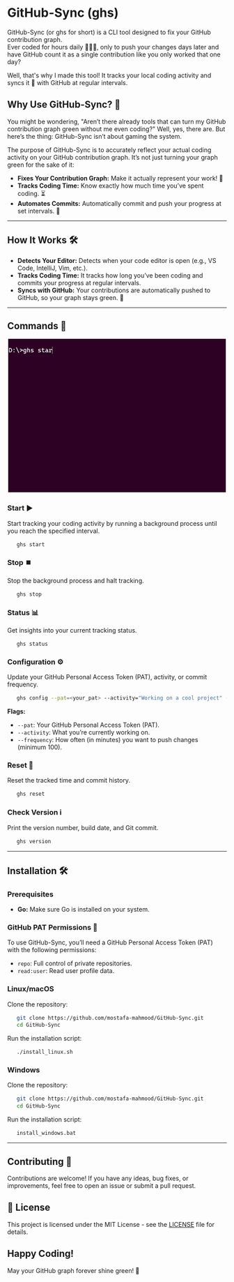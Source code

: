 # GitHub-Sync (ghs)
GitHub-Sync (or ghs for short) is a CLI tool designed to fix your GitHub contribution graph.     
Ever coded for hours daily 🧑🏻‍💻, only to push your changes days later and have GitHub count it as a single contribution like you only worked that one day?   

Well, that's why I made this tool! It tracks your local coding activity and syncs it 🔗 with GitHub at regular intervals.    

## Why Use GitHub-Sync? 🤔   
You might be wondering, "Aren’t there already tools that can turn my GitHub contribution graph green without me even coding?" Well, yes, there are. But here’s the thing: GitHub-Sync isn’t about gaming the system.   

The purpose of GitHub-Sync is to accurately reflect your actual coding activity on your GitHub contribution graph. It’s not just turning your graph green for the sake of it:   

- **Fixes Your Contribution Graph:** Make it actually represent your work! 🌱
- **Tracks Coding Time:** Know exactly how much time you’ve spent coding. ⏳
- **Automates Commits:** Automatically commit and push your progress at set intervals. 🤖

---

## How It Works 🛠️
- **Detects Your Editor:** Detects when your code editor is open (e.g., VS Code, IntelliJ, Vim, etc.).
- **Tracks Coding Time:** It tracks how long you’ve been coding and commits your progress at regular intervals.
- **Syncs with GitHub:** Your contributions are automatically pushed to GitHub, so your graph stays green. 🌱

---

## Commands 📄

<p align="center">
  <img src="preview/commands.gif" width="500">
</p>

### Start ▶️
Start tracking your coding activity by running a background process until you reach the specified interval.
```sh
   ghs start
```

### Stop ⏹️
Stop the background process and halt tracking.
```sh
   ghs stop
```

### Status 📊
Get insights into your current tracking status.
```sh
   ghs status
```

### Configuration ⚙️
Update your GitHub Personal Access Token (PAT), activity, or commit frequency.
```sh
   ghs config --pat=<your_pat> --activity="Working on a cool project" --frequency=100
```

**Flags:**
- `--pat`: Your GitHub Personal Access Token (PAT).
- `--activity`: What you’re currently working on.
- `--frequency`: How often (in minutes) you want to push changes (minimum 100).

### Reset 🔄
Reset the tracked time and commit history.
```sh
   ghs reset
```

### Check Version ℹ️
Print the version number, build date, and Git commit.
```sh
   ghs version
```

---

## Installation 🛠️

### **Prerequisites**
- **Go:** Make sure Go is installed on your system.

### **GitHub PAT Permissions 🔐**
To use GitHub-Sync, you’ll need a GitHub Personal Access Token (PAT) with the following permissions:

- `repo`: Full control of private repositories.
- `read:user`: Read user profile data.

### **Linux/macOS**
Clone the repository:
```sh
   git clone https://github.com/mostafa-mahmood/GitHub-Sync.git
   cd GitHub-Sync
```
Run the installation script:
```sh
   ./install_linux.sh
```

### **Windows**
Clone the repository:
```sh
   git clone https://github.com/mostafa-mahmood/GitHub-Sync.git
   cd GitHub-Sync
```
Run the installation script:
```sh
   install_windows.bat
```

---

## Contributing 🤝
Contributions are welcome! If you have any ideas, bug fixes, or improvements, feel free to open an issue or submit a pull request.

## 📜 License
This project is licensed under the MIT License - see the [LICENSE](LICENSE) file for details.

## Happy Coding!
May your GitHub graph forever shine green! 🌱
